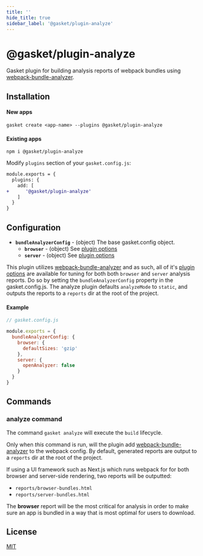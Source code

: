 ```yaml
---
title: ''
hide_title: true
sidebar_label: '@gasket/plugin-analyze'
---
```


# @gasket/plugin-analyze

Gasket plugin for building analysis reports of webpack bundles using
[webpack-bundle-analyzer].

## Installation

#### New apps

```
gasket create <app-name> --plugins @gasket/plugin-analyze
```

#### Existing apps

```
npm i @gasket/plugin-analyze
```

Modify `plugins` section of your `gasket.config.js`:

```diff
module.exports = {
  plugins: {
    add: [
+      '@gasket/plugin-analyze'
    ]
  }
}
```

## Configuration

- **`bundleAnalyzerConfig`** - (object) The base gasket.config object.
  - **`browser`** - (object) See [plugin options]
  - **`server`** - (object) See [plugin options]

This plugin utilizes [webpack-bundle-analyzer] and as such, all of it's
[plugin options] are available for tuning for both both `browser` and `server`
analysis reports. Do so by setting the `bundleAnalyzerConfig` property in the
gasket.config.js. The analyze plugin defaults `analyzeMode` to `static`, and
outputs the reports to a `reports` dir at the root of the project.

#### Example

```js
// gasket.config.js

module.exports = {
  bundleAnalyzerConfig: {
    browser: {
      defaultSizes: 'gzip'
    },
    server: {
      openAnalyzer: false
    }
  }
}
```

## Commands

### analyze command

The command `gasket analyze` will execute the `build` lifecycle.

Only when _this_ command is run, will the plugin add [webpack-bundle-analyzer]
to the webpack config. By default, generated reports are output to a `reports`
dir at the root of the project.

If using a UI framework such as Next.js which runs webpack for for both browser
and server-side rendering, two reports will be outputted:
- `reports/browser-bundles.html`
- `reports/server-bundles.html`

The **browser** report will be the most critical for analysis in order to make
sure an app is bundled in a way that is most optimal for users to download.

## License

[MIT](../../LICENSE.md)

<!-- LINKS -->

[webpack-bundle-analyzer]:https://github.com/webpack-contrib/webpack-bundle-analyzer
[plugin options]:https://github.com/webpack-contrib/webpack-bundle-analyzer#options-for-plugin
